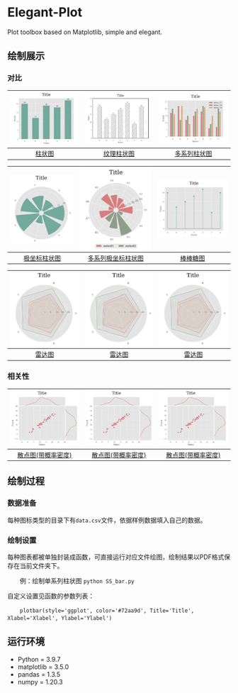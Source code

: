 # Elegant-Plot
Plot toolbox based on Matplotlib, simple and elegant.

## 绘制展示
### 对比
![](./图片/bar.png) | ![](./图片/texture_bar.png) | ![](./图片/MS_bar.png)
:---:|:---:|:---:
[柱状图](./对比/柱状图/SS_Bar.py)| [纹理柱状图](./对比/柱状图/SS_Bar.py) | [多系列柱状图](./对比/多系列柱状图/MS_Bar.py)

![](./图片/cicle_bar.png) | ![](./图片/Ms_circle_bar.png) | ![](./图片/stem.png)
:---:|:---:|:---:
[极坐标柱状图](./对比/极坐标柱状图/circle_Bar.py)| [多系列极坐标柱状图](./对比/多系列极坐标柱状图/MS_circle_Bar.py) | [棒棒糖图](./对比/棒棒糖图/Stem.py)

![](./图片/spyder.png) | ![](./图片/spyder.png) | ![](./图片/spyder.png)
:---:|:---:|:---:
[雷达图](./对比/雷达图/spider.py)| [雷达图](./对比/雷达图/spider.py) | [雷达图](./对比/雷达图/spider.py)

### 相关性
![](./图片/scatter_kde.png) | ![](./图片/scatter_kde.png) | ![](./图片/scatter_kde.png)
:---:|:---:|:---:
[散点图(带概率密度)](./相关性/散点图(带概率密度)/scatter.py)| [散点图(带概率密度)](./相关性/散点图(带概率密度)/scatter.py) | [散点图(带概率密度)](./相关性/散点图(带概率密度)/scatter.py)

## 绘制过程
### 数据准备
每种图标类型的目录下有`data.csv`文件，依据样例数据填入自己的数据。
### 绘制设置
每种图表都被单独封装成函数，可直接运行对应文件绘图，绘制结果以PDF格式保存在当前文件夹下。

&emsp;&emsp;例：绘制单系列柱状图 `python SS_bar.py`

自定义设置见函数的参数列表：

&emsp;&emsp;`plotbar(style='ggplot', color='#72aa9d', Title='Title', Xlabel='Xlabel', Ylabel='Ylabel')`

## 运行环境
- Python = 3.9.7
- matplotlib = 3.5.0
- pandas = 1.3.5
- numpy = 1.20.3

